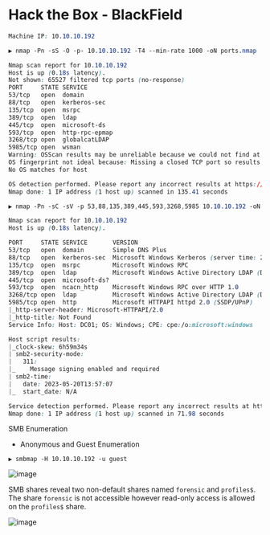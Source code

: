 # Hack the Box - BlackField


```CSS
Machine IP: 10.10.10.192
```

```CSS
▶ nmap -Pn -sS -O -p- 10.10.10.192 -T4 --min-rate 1000 -oN ports.nmap

Nmap scan report for 10.10.10.192
Host is up (0.18s latency).
Not shown: 65527 filtered tcp ports (no-response)
PORT     STATE SERVICE
53/tcp   open  domain
88/tcp   open  kerberos-sec
135/tcp  open  msrpc
389/tcp  open  ldap
445/tcp  open  microsoft-ds
593/tcp  open  http-rpc-epmap
3268/tcp open  globalcatLDAP
5985/tcp open  wsman
Warning: OSScan results may be unreliable because we could not find at least 1 open and 1 closed port
OS fingerprint not ideal because: Missing a closed TCP port so results incomplete
No OS matches for host

OS detection performed. Please report any incorrect results at https://nmap.org/submit/ .
Nmap done: 1 IP address (1 host up) scanned in 135.41 seconds
```

```CSS
▶ nmap -Pn -sC -sV -p 53,88,135,389,445,593,3268,5985 10.10.10.192 -oN services.nmap

Nmap scan report for 10.10.10.192
Host is up (0.18s latency).

PORT     STATE SERVICE       VERSION
53/tcp   open  domain        Simple DNS Plus
88/tcp   open  kerberos-sec  Microsoft Windows Kerberos (server time: 2023-05-20 13:56:42Z)
135/tcp  open  msrpc         Microsoft Windows RPC
389/tcp  open  ldap          Microsoft Windows Active Directory LDAP (Domain: BLACKFIELD.local0., Site: Default-First-Site-Name)
445/tcp  open  microsoft-ds?
593/tcp  open  ncacn_http    Microsoft Windows RPC over HTTP 1.0
3268/tcp open  ldap          Microsoft Windows Active Directory LDAP (Domain: BLACKFIELD.local0., Site: Default-First-Site-Name)
5985/tcp open  http          Microsoft HTTPAPI httpd 2.0 (SSDP/UPnP)
|_http-server-header: Microsoft-HTTPAPI/2.0
|_http-title: Not Found
Service Info: Host: DC01; OS: Windows; CPE: cpe:/o:microsoft:windows

Host script results:
|_clock-skew: 6h59m34s
| smb2-security-mode: 
|   311: 
|_    Message signing enabled and required
| smb2-time: 
|   date: 2023-05-20T13:57:07
|_  start_date: N/A

Service detection performed. Please report any incorrect results at https://nmap.org/submit/ .
Nmap done: 1 IP address (1 host up) scanned in 71.98 seconds
```

SMB Enumeration
  - Anonymous and Guest Enumeration 
```
▶ smbmap -H 10.10.10.192 -u guest
```
![image](https://github.com/0xhardyboy/Hack-the-Box/assets/83878909/ee481776-6d35-4c5a-a235-099ce99ed714)

SMB shares reveal two non-default shares named `forensic` and `profiles$`. The share `forensic` is not accessible however read-only access is allowed on the `profiles$` share. 

![image](https://github.com/0xhardyboy/Hack-the-Box/assets/83878909/9a1f88cc-ce6c-4ee0-85b8-97579f3e5553)
